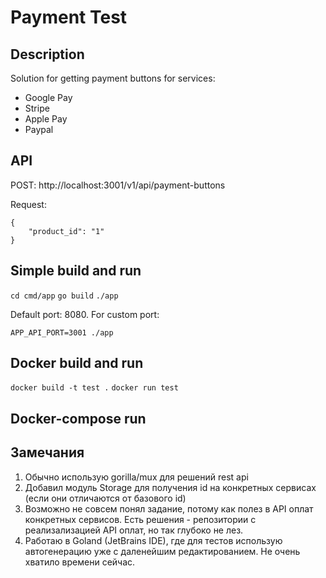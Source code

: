 # Payment Test

## Description
 
Solution for getting payment buttons for services:
 * Google Pay
 * Stripe
 * Apple Pay
 * Paypal
 
##  API

POST: http://localhost:3001/v1/api/payment-buttons

Request:
```
{
    "product_id": "1"
}
``` 
 
## Simple build and run
  
```cd cmd/app```
```go build```
```./app```

Default port: 8080. For custom port:

```APP_API_PORT=3001 ./app```


## Docker build and run 

```docker build -t test .```
```docker run test```

## Docker-compose run


## Замечания

1. Обычно использую gorilla/mux для решений rest api
2. Добавил модуль Storage для получения id на конкретных сервисах (если они отличаются от базового id)
3. Возможно не совсем понял задание, потому как полез в API оплат конкретных сервисов. Есть решения - репозитории с реализализацией API оплат,  но так глубоко не лез.
4. Работаю в Goland (JetBrains IDE), где для тестов использую автогенерацию уже с даленейшим редактированием. Не очень хватило времени сейчас.